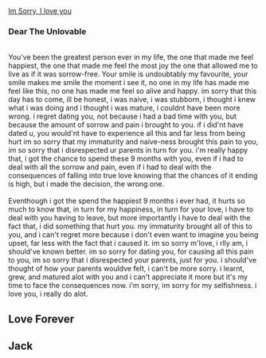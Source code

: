 <!DOCTYPE html>

<html>



<link rel="stylesheet" type="text/css" href="my_style1.css">

<title>Im Sorry</title>
<body>
<a href="https://www.Google.com/"> Im Sorry, I love you </a>
<h3>Dear The Unlovable</h3>
<br>
	You've been the greatest person ever in my life, the one that made me feel happiest, 
	the one that made me feel the most joy the one that allowed me to live as if it was 
	sorrow-free. Your smile is undoubtably my favourite, your smile makes me smile the 
	moment i see it, no one in my life has made me feel like this, no one has made me feel
	so alive and happy. im sorry that this day has to come, ill be honest, i was naive, 
	i was stubborn, i thought i knew what i was doing and i thought i was mature, i couldnt 
	have been more wrong. i regret dating you, not because i had a bad time with you, but 
	because the amount of sorrow  and pain i brought to you. if i did'nt have dated u, you 
	would'nt have to experience all this and far less from being hurt im so sorry that my 
	immaturity and naive-ness brought this pain to you, im so sorry that i disrespected ur 
	parents in turn  for you. i'm really happy that, i got the chance to spend these 9 months 
	with you, even if i had to deal with all the sorrow and pain, even if i had to deal with 
	the consequences of falling into true love knowing that the chances of it ending is high,
	but i made the decision, the wrong one.
</br>
<br>
	Eventhough i got the spend the happiest 9 months i ever had, it hurts so much to know that, 
	in turn for my happiness, in turn for your love, i have to deal with you having to leave, 
	but more importantly i have to deal with the fact that, i did something that hurt you.
	my immaturity brought all of this to you, and i can't regret more because i don't even 
	want to imagine you being upset, far less with the fact that i caused it. im so sorry m'love, 
	i rlly am, i should've known better. im so sorry for dating you, for causing all this pain 
	to you, im so sorry that i disrespected your parents, just for you. i should've thought of 
	how your parents wouldve felt, i can't be more sorry. i learnt, grew, and matured alot with 
	you and i can't appreciate it more but it's my time to face the consequences now. i'm sorry,
	im sorry for my selfishness. i love you, i really do alot.
</br>
<h2>
Love Forever
</h2>
<h2>
Jack
</h2>
</body>
</html>
